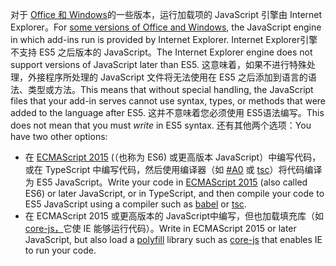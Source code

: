 <span data-ttu-id="035a9-101">对于 [Office 和 Windows](../concepts/browsers-used-by-office-web-add-ins.md)的一些版本，运行加载项的 JavaScript 引擎由 Internet Explorer。</span><span class="sxs-lookup"><span data-stu-id="035a9-101">For [some versions of Office and Windows](../concepts/browsers-used-by-office-web-add-ins.md), the JavaScript engine in which add-ins run is provided by Internet Explorer.</span></span> <span data-ttu-id="035a9-102">Internet Explorer引擎不支持 ES5 之后版本的 JavaScript。</span><span class="sxs-lookup"><span data-stu-id="035a9-102">The Internet Explorer engine does not support versions of JavaScript later than ES5.</span></span> <span data-ttu-id="035a9-103">这意味着，如果不进行特殊处理，外接程序所处理的 JavaScript 文件将无法使用在 ES5 之后添加到语言的语法、类型或方法。</span><span class="sxs-lookup"><span data-stu-id="035a9-103">This means that without special handling, the JavaScript files that your add-in serves cannot use syntax, types, or methods that were added to the language after ES5.</span></span> <span data-ttu-id="035a9-104">这并不意味着您必须使用 ES5语法编写。</span><span class="sxs-lookup"><span data-stu-id="035a9-104">This does not mean that you must *write* in ES5 syntax.</span></span> <span data-ttu-id="035a9-105">还有其他两个选项：</span><span class="sxs-lookup"><span data-stu-id="035a9-105">You have two other options:</span></span>

- <span data-ttu-id="035a9-106">在 [ECMAScript 2015](https://www.w3schools.com/Js/js_es6.asp) (（也称为 ES6) 或更高版本 JavaScript）中编写代码，或在 TypeScript 中编写代码，然后使用编译器（如 [#A0](https://babeljs.io/) 或 [tsc](https://www.typescriptlang.org/index.html)）将代码编译为 ES5 JavaScript。</span><span class="sxs-lookup"><span data-stu-id="035a9-106">Write your code in [ECMAScript 2015](https://www.w3schools.com/Js/js_es6.asp) (also called ES6) or later JavaScript, or in TypeScript, and then compile your code to ES5 JavaScript using a compiler such as [babel](https://babeljs.io/) or [tsc](https://www.typescriptlang.org/index.html).</span></span>
- <span data-ttu-id="035a9-107">在 ECMAScript 2015 或更高版本的 JavaScript[](https://en.wikipedia.org/wiki/Polyfill_(programming))中编写，但也加载填充库（如[core-js，](https://github.com/zloirock/core-js)它使 IE 能够运行代码）。</span><span class="sxs-lookup"><span data-stu-id="035a9-107">Write in ECMAScript 2015 or later JavaScript, but also load a [polyfill](https://en.wikipedia.org/wiki/Polyfill_(programming)) library such as [core-js](https://github.com/zloirock/core-js) that enables IE to run your code.</span></span>
